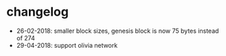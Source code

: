 # changelog
- 26-02-2018: smaller block sizes, genesis block is now 75 bytes instead of 274
- 29-04-2018: support olivia network
